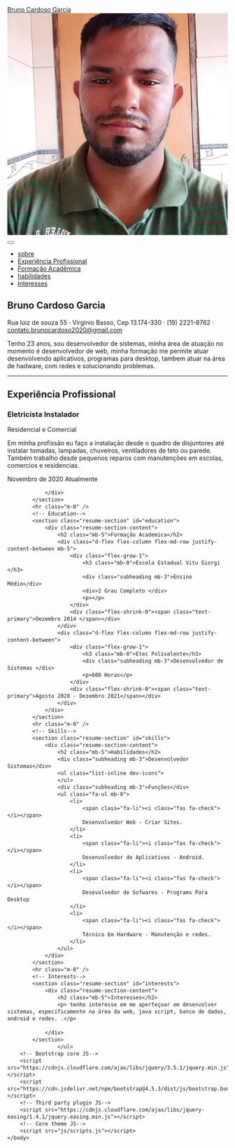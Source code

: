 <!DOCTYPE html>
<html lang="pt-br">
    <head>
        <meta charset="utf-8" />
        <meta name="viewport" content="width=device-width, initial-scale=1, shrink-to-fit=no" />
        <meta name="description" content="" />
        <meta name="author" content="" />
                     <!-- Google fonts-->
        <link href="https://fonts.googleapis.com/css?family=Saira+Extra+Condensed:500,700" rel="stylesheet" type="text/css" />
        <!-- Core theme CSS (includes Bootstrap)-->
        <link href="css/styles.css" rel="stylesheet" />
    </head>
    <body background="/startbootstrap-resume-gh-pages/.jpg" bgproperties="fixed">
        <nav class="navbar navbar-expand-lg navbar-dark bg-primary fixed-top" id="sideNav">
            <a class="navbar-brand js-scroll-trigger" href="#page-top">
                <span class="d-block d-lg-none">Bruno Cardoso Garcia </span>
                <span class="d-none d-lg-block"><img class="img-fluid img-profile rounded-circle mx-auto mb-2" src="assets/img/bruno.jpg" alt="" /></span>
            </a>
            <button class="navbar-toggler" type="button" data-toggle="collapse" data-target="#navbarSupportedContent" aria-controls="navbarSupportedContent" aria-expanded="false" aria-label="Toggle navigation"><span class="navbar-toggler-icon"></span></button>
            <div class="collapse navbar-collapse" id="navbarSupportedContent">
                <ul class="navbar-nav">
                    <li class="nav-item"><a class="nav-link js-scroll-trigger" href="#about">sobre</a></li>
                    <li class="nav-item"><a class="nav-link js-scroll-trigger" href="#experience">Experiência Profissional</a></li>
                    <li class="nav-item"><a class="nav-link js-scroll-trigger" href="#education">Formação Acadêmica</a></li>
                    <li class="nav-item"><a class="nav-link js-scroll-trigger" href="#skills">habilidades</a></li>
                    <li class="nav-item"><a class="nav-link js-scroll-trigger" href="#interests">Interesses</a></li>
                </ul>
            </div>
        </nav>
        <!-- Page Content-->
        <div class="container-fluid p-0">
            <!-- About-->
            <section class="resume-section" id="about">
                <div class="resume-section-content">
                    <h1 class="mb-0">
                        Bruno Cardoso
                        <span class="text-primary">Garcia</span>
                    </h1>
                    <div class="subheading mb-5">
                        Rua luiz de souza 55 · Virginio Basso, Cep 13.174-330 · (19) 2221-8762 ·
                        <a href="mailto:name@email.com">contato.brunocardoso2020@gmail.com</a>
                    </div>
                    <p class="lead mb-5"> Tenho 23 anos, sou desenvolvedor de sistemas, minha área de atuação no momento é desenvolvedor de web, minha formação me permite atuar desenvolvendo 
                        aplicativos, programas para desktop, tambem atuar na área de hadware, com redes e solucionando problemas.</p>
                    <div class="social-icons">
                        <a class="social-icon" href="#"><i class="fab fa-linkedin-in"></i></a>
                        <a class="social-icon" href="#"><i class="fab fa-github"></i></a>
                        <a class="social-icon" href="#"><i class="fab fa-twitter"></i></a>
                        <a class="social-icon" href="#"><i class="fab fa-facebook-f"></i></a>
                    </div>
                </div>
            </section>
            <hr class="m-0" />
            <!-- Experience-->
            <section class="resume-section" id="experience">
                <div class="resume-section-content">
                    <h2 class="mb-5">Experiência Profissional</h2>
                    <div class="d-flex flex-column flex-md-row justify-content-between mb-5">
                        <div class="flex-grow-1">
                            <h3 class="mb-0">Eletricista Instalador</h3>
                            <div class="subheading mb-3">Residencial e Comercial</div>
                            <p> Em minha profissão eu faço a instalação desde o quadro de disjuntores até instalar tomadas, lampadas, chuveiros, ventiladores de teto ou parede. Também trabalho desde pequenos reparos com manutenções em escolas, comercios e residencias.</p>
                        </div>
                        <div class="flex-shrink-0"><span class="text-primary">Novembro de 2020 </span> Atualmente</div>
                    </div>
                    
                </div>
            </section>
            <hr class="m-0" />
            <!-- Education-->
            <section class="resume-section" id="education">
                <div class="resume-section-content">
                    <h2 class="mb-5">Formação Academica</h2>
                    <div class="d-flex flex-column flex-md-row justify-content-between mb-5">
                        <div class="flex-grow-1">
                            <h3 class="mb-0">Escola Estadual Vitu Giorgi </h3>
                            <div class="subheading mb-3">Ensino Médio</div>
                            <div>2 Grau Completo </div>
                            <p></p>
                        </div>
                        <div class="flex-shrink-0"><span class="text-primary">Dezembro 2014 </span></div>
                    </div>
                    <div class="d-flex flex-column flex-md-row justify-content-between">
                        <div class="flex-grow-1">
                            <h3 class="mb-0">Etec Polivalente</h3>
                            <div class="subheading mb-3">Desenvolvedor de Sistemas </div>
                            <p>600 Horas</p>
                        </div>
                        <div class="flex-shrink-0"><span class="text-primary">Agosto 2020 - Dezembro 2021</span></div>
                    </div>
                </div>
            </section>
            <hr class="m-0" />
            <!-- Skills-->
            <section class="resume-section" id="skills">
                <div class="resume-section-content">
                    <h2 class="mb-5">Habilidades</h2>
                    <div class="subheading mb-3">Desenvolvedor Sistemas</div>
                    <ul class="list-inline dev-icons">
                    </ul>
                    <div class="subheading mb-3">Funções</div>
                    <ul class="fa-ul mb-0">
                        <li>
                            <span class="fa-li"><i class="fas fa-check"></i></span>
                            Desenvolvedor Web - Criar Sites.
                        </li>
                        <li>
                            <span class="fa-li"><i class="fas fa-check"></i></span>
                            Desenvolvedor de Aplicativos - Android. 
                        </li>
                        <li>
                            <span class="fa-li"><i class="fas fa-check"></i></span>
                            Desevolvedor de Sofwares - Programs Para Desktop 
                        </li>
                        <li>
                            <span class="fa-li"><i class="fas fa-check"></i></span>
                            Técnico Em Hardware - Manutenção e redes.
                        </li>
                    </ul>
                </div>
            </section>
            <hr class="m-0" />
            <!-- Interests-->
            <section class="resume-section" id="interests">
                <div class="resume-section-content">
                    <h2 class="mb-5">Interesses</h2>
                    <p> tenho interesse em me aperfeçoar em desenvolver sistemas, especificamente na área da web, java script, banco de dados, android e redes. .</p>
                    
                </div>
            </section>
                    </ul>
        <!-- Bootstrap core JS-->
        <script src="https://cdnjs.cloudflare.com/ajax/libs/jquery/3.5.1/jquery.min.js"></script>
        <script src="https://cdn.jsdelivr.net/npm/bootstrap@4.5.3/dist/js/bootstrap.bundle.min.js"></script>
        <!-- Third party plugin JS-->
        <script src="https://cdnjs.cloudflare.com/ajax/libs/jquery-easing/1.4.1/jquery.easing.min.js"></script>
        <!-- Core theme JS-->
        <script src="js/scripts.js"></script>
    </body>
</html>
